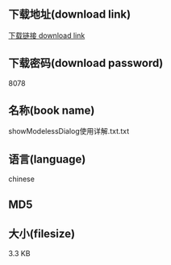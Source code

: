 ## 下载地址(download link)
[下载链接 download link](https://tutu365.netlify.app/?s=showModelessDialog%E4%BD%BF%E7%94%A8%E8%AF%A6%E8%A7%A3.txt)

## 下载密码(download password)
8078

## 名称(book name)
showModelessDialog使用详解.txt.txt

## 语言(language)
chinese

## MD5


## 大小(filesize)
3.3 KB
